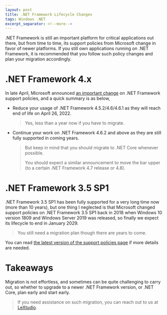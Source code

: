 ```yaml
---
layout: post
title: .NET Framework Lifecycle Changes
tags: Windows .NET
excerpt_separator: <!--more-->
---
```


.NET Framework is still an important platform for critical applications out there, but from time to time, its support policies from Microsoft change in favor of newer platforms. If you still own applications running on .NET Framework, it is recommended that you follow such policy changes and plan your migration accordingly.
<!--more-->

# .NET Framework 4.x

In late April, Microsoft announced [an important change](https://devblogs.microsoft.com/dotnet/net-framework-4-5-2-4-6-4-6-1-will-reach-end-of-support-on-april-26-2022/) on .NET Framework support policies, and a quick summary is as below,

* Reduce your usage of .NET Framework 4.5.2/4.6/4.6.1 as they will reach end of life on April 26, 2022.

  > Yes, less than a year now if you have to migrate.

* Continue your work on .NET Framework 4.6.2 and above as they are still fully supported in coming years.

  > But keep in mind that you should migrate to .NET Core whenever possible.
  >
  > You should expect a similar announcement to move the bar upper (to a certain .NET Framework 4.7 release or 4.8).

# .NET Framework 3.5 SP1

.NET Framework 3.5 SP1 has been fully supported for a very long time now (more than 10 years), but one thing I neglected is that Microsoft changed support policies on .NET Framework 3.5 SP1 back in 2018 when Windows 10 version 1809 and Windows Server 2019 was released, so finally we expect its lifecycle to end in January 2029.

> You still need a migration plan though there are years to come.

You can read [the latest version of the support policies page](https://docs.microsoft.com/lifecycle/faq/dotnet-framework) if more details are needed.

# Takeaways

Migration is not effortless, and sometimes can be quite challenging to carry out, so whether to upgrade to a newer .NET Framework version, or .NET Core, plan early and start early.

> If you need assistance on such migration, you can reach out to us at [LeXtudio](mailto:support@lextudio.com).
